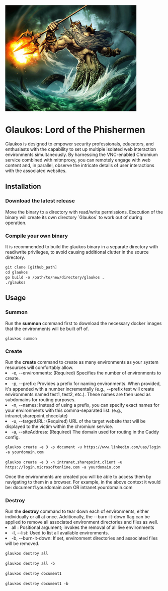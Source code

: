 <img src="https://github.com/BuggsBizzby/glaukos/blob/main/assets/glaukos.jpg" >
<h1>Glaukos: Lord of the Phishermen</h1>

Glaukos is designed to empower security professionals, educators, and enthusiasts with the capability to set up multiple isolated web interaction environments simultaneously. By harnessing the VNC-enabled Chromium service combined with mitmproxy, you can remotely engage with web content and, in parallel, observe the intricate details of user interactions with the associated websites.

<h2>Installation</h2>
<h3>Download the latest release</h3>
Move the binary to a directory with read/write permissions. Execution of the binary will create its own directory `Glaukos` to work out of during operation.

<h3>Compile your own binary</h3>
It is recommended to build the glaukos binary in a separate directory with read/write privileges, to avoid causing additional clutter in the source directory.

```
git clone [github_path]
cd glaukos
go build -o /path/to/new/directory/glaukos . 
./glaukos 
```

<h2>Usage</h2>
<h3>Summon</h3>
Run the <b>summon</b> command first to download the necessary docker images that the environments will be built off of.

```
glaukos summon
```

<h3>Create</h3>
Run the <b>create</b> command to create as many environments as your system resources will comfortably allow.
<li>-e, --environments: (Required) Specifies the number of environments to create.</li>
<li>-p, --prefix: Provides a prefix for naming environments. When provided, it's appended with a number incrementally (e.g., --prefix test will create environments named test1, test2, etc.). These names are then used as subdomains for routing purposes.</li>
<li>-n, --names: Instead of using a prefix, you can specify exact names for your environments with this comma-separated list. (e.g., intranet,sharepoint,chocolate)</li>
<li>-u, --targetURL: (Required) URL of the target website that will be displayed to the victim within the chromium service.</li>
<li>-a, --siteAddress: (Required) The domain used for routing in the Caddy config.</li>

```
glaukos create -e 3 -p document -u https://www.linkedin.com/uas/login -a yourdomain.com

glaukos create -e 3 -n intranet,sharepoint,client -u https://login.microsoftonline.com -a yourdomain.com
```

Once the environments are created you will be able to access them by navigating to them in a browser. For example, in the above context it would be: document1.yourdomain.com OR intranet.yourdomain.com

<h3>Destroy</h3>
Run the <b>destroy</b> command to tear down each of environments, either individually or all at once. Additionally, the --burn-it-down flag can be applied to remove all associated environment directories and files as well.
<li>all : Positional argument; invokes the removal of all live environments</li>
<li>-l, --list: Used to list all available environments.</li>
<li>-b, --burn-it-down: If set, environment directories and associated files will be removed.</li>

```
glaukos destroy all

glaukos destroy all -b

glaukos destroy document1

glaukos destroy document1 -b
```
